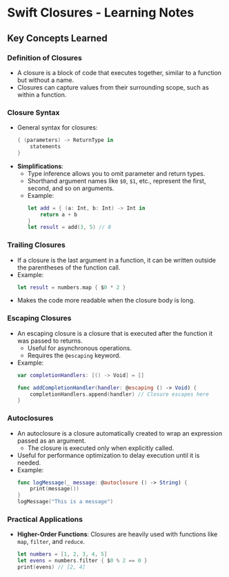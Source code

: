 
# Swift Closures - Learning Notes

## Key Concepts Learned

### Definition of Closures

- A closure is a block of code that executes together, similar to a function but without a name.
- Closures can capture values from their surrounding scope, such as within a function.

### Closure Syntax

- General syntax for closures:
  ```swift
  { (parameters) -> ReturnType in
      statements
  }
  ```
- **Simplifications**:
  - Type inference allows you to omit parameter and return types.
  - Shorthand argument names like `$0`, `$1`, etc., represent the first, second, and so on arguments.
  - Example:
    ```swift
    let add = { (a: Int, b: Int) -> Int in
        return a + b
    }
    let result = add(3, 5) // 8
    ```

### Trailing Closures

- If a closure is the last argument in a function, it can be written outside the parentheses of the function call.
- Example:
  ```swift
  let result = numbers.map { $0 * 2 }
  ```
- Makes the code more readable when the closure body is long.

### Escaping Closures

- An escaping closure is a closure that is executed after the function it was passed to returns.
  - Useful for asynchronous operations.
  - Requires the `@escaping` keyword.
- Example:
  ```swift
  var completionHandlers: [() -> Void] = []

  func addCompletionHandler(handler: @escaping () -> Void) {
      completionHandlers.append(handler) // Closure escapes here
  }
  ```

### Autoclosures

- An autoclosure is a closure automatically created to wrap an expression passed as an argument.
  - The closure is executed only when explicitly called.
- Useful for performance optimization to delay execution until it is needed.
- Example:
  ```swift
  func logMessage(_ message: @autoclosure () -> String) {
      print(message())
  }
  logMessage("This is a message")
  ```

### Practical Applications

- **Higher-Order Functions**: Closures are heavily used with functions like `map`, `filter`, and `reduce`.
  ```swift
  let numbers = [1, 2, 3, 4, 5]
  let evens = numbers.filter { $0 % 2 == 0 }
  print(evens) // [2, 4]
  ```

### 
